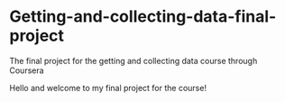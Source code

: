 # Getting-and-collecting-data-final-project
The final project for the getting and collecting data course through Coursera

Hello and welcome to my final project for the course!
